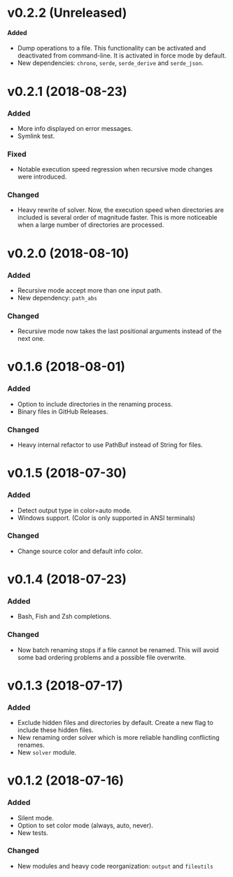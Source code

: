 # v0.2.2 (Unreleased)
#### Added
* Dump operations to a file. This functionality can be activated and deactivated
  from command-line. It is activated in force mode by default.
* New dependencies: `chrono`, `serde`, `serde_derive` and `serde_json`.

# v0.2.1 (2018-08-23)
### Added
* More info displayed on error messages.
* Symlink test.
### Fixed
* Notable execution speed regression when recursive mode changes were
  introduced.
### Changed
* Heavy rewrite of solver. Now, the execution speed when directories are
  included is several order of magnitude faster. This is more noticeable when a
  large number of directories are processed.

# v0.2.0 (2018-08-10)
### Added
* Recursive mode accept more than one input path.
* New dependency: `path_abs`
### Changed
* Recursive mode now takes the last positional arguments instead of the next
  one.

# v0.1.6 (2018-08-01)
### Added
* Option to include directories in the renaming process.
* Binary files in GitHub Releases.
### Changed
* Heavy internal refactor to use PathBuf instead of String for files.

# v0.1.5 (2018-07-30)
### Added
* Detect output type in color=auto mode.
* Windows support. (Color is only supported in ANSI terminals)
### Changed
* Change source color and default info color.

# v0.1.4 (2018-07-23)
### Added
* Bash, Fish and Zsh completions.
### Changed
* Now batch renaming stops if a file cannot be renamed. This will avoid some bad
  ordering problems and a possible file overwrite.

# v0.1.3 (2018-07-17)
### Added
* Exclude hidden files and directories by default. Create a new flag to include
  these hidden files.
* New renaming order solver which is more reliable handling conflicting renames. 
* New `solver` module.

# v0.1.2 (2018-07-16)
### Added
* Silent mode.
* Option to set color mode (always, auto, never).
* New tests.

### Changed
* New modules and heavy code reorganization: `output` and `fileutils`
